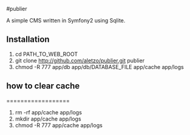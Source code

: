 #publier

A simple CMS written in Symfony2 using Sqlite.


## Installation

1. cd PATH_TO_WEB_ROOT
2. git clone http://github.com/aletzo/publier.git publier
3. chmod -R 777 app/db app/db/DATABASE_FILE app/cache app/logs



## how to clear cache
==================

1. rm -rf app/cache app/logs
2. mkdir app/cache app/logs
3. chmod -R 777 app/cache app/logs


